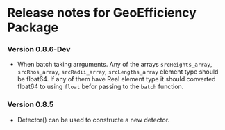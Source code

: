 # Release notes for GeoEfficiency Package

### Version 0.8.6-Dev
* When batch taking arrguments. Any of the arrays `srcHeights_array`, `srcRhos_array`, `srcRadii_array`, `srcLengths_array` element type should be float64. If any of them have Real element type it should converted float64 to using `float` befor passing to the `batch` function.

### Version 0.8.5
* Detector() can be used to constructe a new detector.